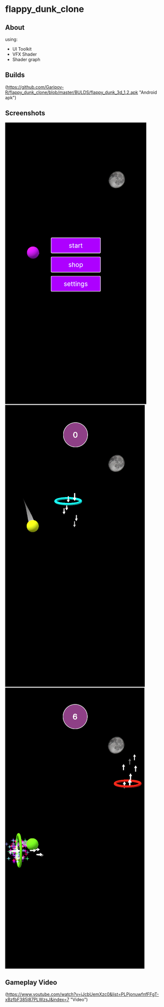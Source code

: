 # flappy_dunk_clone

## About
using:
  * UI Toolkit
  * VFX Shader
  * Shader graph

## Builds
(https://github.com/Garipov-R/flappy_dunk_clone/blob/master/BULDS/flappy_dunk_3d_1.2.apk "Android apk")

## Screenshots
![image](https://github.com/Garipov-R/flappy_dunk_clone/blob/master/Screenshots/1.png "game")
![image](https://github.com/Garipov-R/flappy_dunk_clone/blob/master/Screenshots/2.png "game")
![image](https://github.com/Garipov-R/flappy_dunk_clone/blob/master/Screenshots/3.png "game")

## Gameplay Video
(https://www.youtube.com/watch?v=jJcbUemXzc0&list=PLPjonuwfnfFFgT-xBzfbF385l87PLWzsJ&index=7 "Video")
